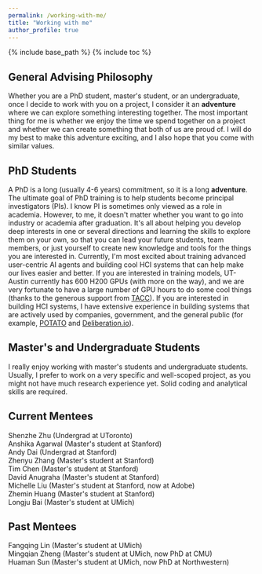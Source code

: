 ```yaml
---
permalink: /working-with-me/
title: "Working with me"
author_profile: true
---
```


{% include base_path %}
{% include toc %}

## General Advising Philosophy
Whether you are a PhD student, master's student, or an undergraduate, once I decide to work with you on a project, I consider it an **adventure** where we can explore something interesting together. The most important thing for me is whether we enjoy the time we spend together on a project and whether we can create something that both of us are proud of. I will do my best to make this adventure exciting, and I also hope that you come with similar values.


## PhD Students
A PhD is a long (usually 4-6 years) commitment, so it is a long **adventure**. The ultimate goal of PhD training is to help students become principal investigators (PIs). I know PI is sometimes only viewed as a role in academia. However, to me, it doesn't matter whether you want to go into industry or academia after graduation. It's all about helping you develop deep interests in one or several directions and learning the skills to explore them on your own, so that you can lead your future students, team members, or just yourself to create new knowledge and tools for the things you are interested in. Currently, I'm most excited about training advanced user-centric AI agents and building cool HCI systems that can help make our lives easier and better. If you are interested in training models, UT-Austin currently has 600 H200 GPUs (with more on the way), and we are very fortunate to have a large number of GPU hours to do some cool things (thanks to the generous support from [TACC](https://tacc.utexas.edu)). If you are interested in building HCI systems, I have extensive experience in building systems that are actively used by companies, government, and the general public (for example, [POTATO](https://github.com/davidjurgens/potato?tab=readme-ov-file) and [Deliberation.io](https://deliberation.io)).

## Master's and Undergraduate Students
I really enjoy working with master's students and undergraduate students. Usually, I prefer to work on a very specific and well-scoped project, as you might not have much research experience yet. Solid coding and analytical skills are required.

## Current Mentees
Shenzhe Zhu (Undergrad at UToronto)  
Anshika Agarwal (Master's student at Stanford)  
Andy Dai (Undergrad at Stanford)  
Zhenyu Zhang (Master's student at Stanford)  
Tim Chen (Master's student at Stanford)  
David Anugraha (Master's student at Stanford)  
Michelle Liu (Master's student at Stanford, now at Adobe)  
Zhemin Huang (Master's student at Stanford)  
Longju Bai (Master's student at UMich)

## Past Mentees
Fangqing Lin (Master's student at UMich)  
Mingqian Zheng (Master's student at UMich, now PhD at CMU)  
Huaman Sun (Master's student at UMich, now PhD at Northwestern)